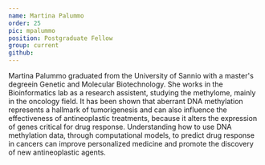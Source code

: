 ```yaml
---
name: Martina Palummo
order: 25
pic: mpalummo
position: Postgraduate Fellow
group: current
github: 
---
```


Martina Palummo graduated from the University of Sannio with a master's degreein Genetic and Molecular Biotechnology. She works in the Bioinformatics lab as a research assistent, studying the methylome, mainly in the oncology field. It has been shown that aberrant DNA methylation represents a hallmark of tumorigenesis and can also influence the effectiveness of antineoplastic treatments, because it alters the expression of genes critical for drug response. Understanding how to use DNA methylation data, through computational models, to predict drug response in cancers can improve personalized medicine and promote the discovery of new antineoplastic agents.
